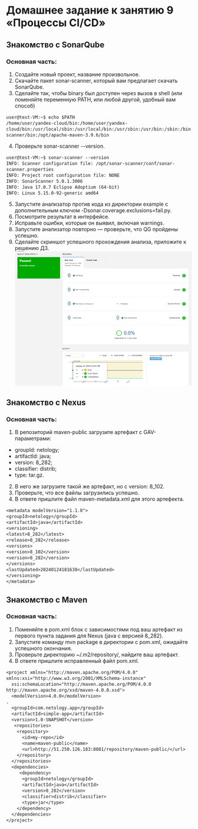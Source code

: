  # Домашнее задание к занятию 9 «Процессы CI/CD»
## Знакомство с SonarQube
### Основная часть:
1) Создайте новый проект, название произвольное.
2) Скачайте пакет sonar-scanner, который вам предлагает скачать SonarQube.
3) Сделайте так, чтобы binary был доступен через вызов в shell (или поменяйте переменную PATH, или любой другой, удобный вам способ)
```
user@test-VM:~$ echo $PATH
/home/user/yandex-cloud/bin:/home/user/yandex-cloud/bin:/usr/local/sbin:/usr/local/bin:/usr/sbin:/usr/bin:/sbin:/bin:/usr/games:/usr/local/games:/snap/bin:/snap/bin:/opt/sonar-scanner/bin:/opt/apache-maven-3.9.6/bin
```
4) Проверьте sonar-scanner --version.
```
user@test-VM:~$ sonar-scanner --version
INFO: Scanner configuration file: /opt/sonar-scanner/conf/sonar-scanner.properties
INFO: Project root configuration file: NONE
INFO: SonarScanner 5.0.1.3006
INFO: Java 17.0.7 Eclipse Adoptium (64-bit)
INFO: Linux 5.15.0-92-generic amd64
```
5) Запустите анализатор против кода из директории example с дополнительным ключом -Dsonar.coverage.exclusions=fail.py.
6) Посмотрите результат в интерфейсе.
7) Исправьте ошибки, которые он выявил, включая warnings.
8) Запустите анализатор повторно — проверьте, что QG пройдены успешно.
9) Сделайте скриншот успешного прохождения анализа, приложите к решению ДЗ.
![QG Passed](https://github.com/vyacheslav-sadov/devops-netology/blob/cicd/Images/QG.png)

## Знакомство с Nexus
### Основная часть: 
1) В репозиторий maven-public загрузите артефакт с GAV-параметрами:
- groupId: netology;
- artifactId: java;
- version: 8_282;
- classifier: distrib;
- type: tar.gz.
2) В него же загрузите такой же артефакт, но с version: 8_102.
3) Проверьте, что все файлы загрузились успешно.
4) В ответе пришлите файл maven-metadata.xml для этого артефекта.
```
<metadata modelVersion="1.1.0">
<groupId>netology</groupId>
<artifactId>java</artifactId>
<versioning>
<latest>8_282</latest>
<release>8_282</release>
<versions>
<version>8_102</version>
<version>8_282</version>
</versions>
<lastUpdated>20240124181638</lastUpdated>
</versioning>
</metadata>
```

## Знакомство с Maven
### Основная часть: 
1) Поменяйте в pom.xml блок с зависимостями под ваш артефакт из первого пункта задания для Nexus (java с версией 8_282).
2) Запустите команду mvn package в директории с pom.xml, ожидайте успешного окончания.
3) Проверьте директорию ~/.m2/repository/, найдите ваш артефакт.
4) В ответе пришлите исправленный файл pom.xml.
```
<project xmlns="http://maven.apache.org/POM/4.0.0" xmlns:xsi="http://www.w3.org/2001/XMLSchema-instance"
  xsi:schemaLocation="http://maven.apache.org/POM/4.0.0 http://maven.apache.org/xsd/maven-4.0.0.xsd">
  <modelVersion>4.0.0</modelVersion>
.
  <groupId>com.netology.app</groupId>
  <artifactId>simple-app</artifactId>
  <version>1.0-SNAPSHOT</version>
   <repositories>
    <repository>
      <id>my-repo</id>
      <name>maven-public</name>
      <url>http://51.250.126.183:8081/repository/maven-public/</url>
    </repository>
  </repositories>
  <dependencies>
     <dependency>
      <groupId>netology</groupId>
      <artifactId>java</artifactId>
      <version>8_282</version>
      <classifier>distrib</classifier>
      <type>jar</type>
    </dependency>
  </dependencies>
</project>
```